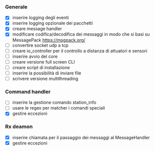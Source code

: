 ### Generale

- [x] inserire logging degli eventi
- [x] inserire logging opzionale dei pacchetti
- [x] creare message handler
- [x] modificare codifica/decodifica dei messaggi in modo che si basi su MessagePack https://msgpack.org/
- [ ] convertire socket udp a tcp
- [ ] creare io_controller per il controllo a distanza di attuatori e sensori
- [ ] inserire avvio del core
- [ ] creare versione full screen CLI
- [ ] creare script di installazione
- [ ] inserire la possibilità di inviare file
- [ ] scrivere versione multithreading

### Command handler

- [ ] inserire la gestione comando station_info
- [ ] usare le regex per matcher i comandi speciali
- [x] gestire eccezioni

### Rx deamon
- [x] inserire chiamata per il passaggio dei messaggi al MessageHandler
- [x] gestire eccezioni